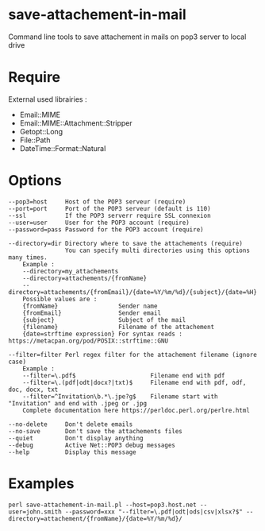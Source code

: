 # save-attachement-in-mail
Command line tools to save attachement in mails on pop3 server to local drive

# Require
External used librairies :
- Email::MIME
- Email::MIME::Attachment::Stripper
- Getopt::Long
- File::Path
- DateTime::Format::Natural

# Options
```
--pop3=host		Host of the POP3 serveur (require)
--port=port 	Port of the POP3 serveur (default is 110)
--ssl 			If the POP3 serverr require SSL connexion
--user=user		User for the POP3 account (require)
--password=pass	Password for the POP3 account (require)

--directory=dir	Directory where to save the attachements (require)
				You can specify multi directories using this options many times.
	Example :
	--directory=my_attachements
	--directory=attachements/{fromName}
	--directory=attachements/{fromEmail}/{date=%Y/%m/%d}/{subject}/{date=%H}
	Possible values are :
	{fromName}                 Sender name
	{fromEmail}                Sender email
	{subject}                  Subject of the mail
	{filename}                 Filename of the attachement
	{date=strftime expression} For syntax reads : https://metacpan.org/pod/POSIX::strftime::GNU

--filter=filter Perl regex filter for the attachement filename (ignore case)
	Example :
	--filter=\.pdf$                     Filename end with pdf
	--filter=\.(pdf|odt|docx?|txt)$     Filename end with pdf, odf, doc, docx, txt
	--filter=^Invitation\b.*\.jpe?g$    Filename start with "Invitation" and end with .jpeg or .jpg
	Complete documentation here https://perldoc.perl.org/perlre.html

--no-delete		Don't delete emails
--no-save		Don't save the attachements files
--quiet 		Don't display anything
--debug 		Active Net::POP3 debug messages
--help			Display this message
```

# Examples
```
perl save-attachement-in-mail.pl --host=pop3.host.net --user=john.smith --password=xxx "--filter=\.pdf|odt|ods|csv|xlsx?$" --directory=attachement/{fromName}/{date=%Y/%m/%d}/
```